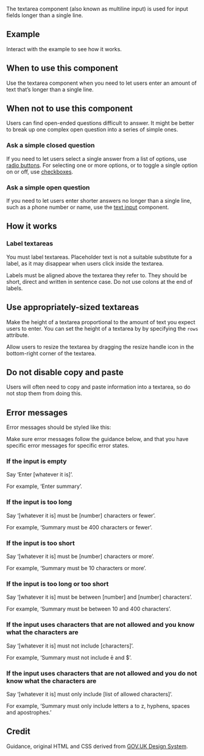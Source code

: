 <P styleSize="large">
    The textarea component (also known as multiline input) is used for input fields longer than a single line.
</P>

## Example

Interact with the example to see how it works.

<ExampleContainer>
    <Example title="Example: Textarea">
        <TextareaBlock
            id="detail"
            name="detail"
            label="Can you provide more detail?"
            hintId="hint1"
            hint="Do not include personal or financial information, like your IRD number or credit card details."
        />
    </Example>
</ExampleContainer>

## When to use this component

Use the textarea component when you need to let users enter an amount of text that’s longer than a single line.

## When not to use this component

Users can find open-ended questions difficult to answer. It might be better to break up one complex open question into a series of simple ones.

### Ask a simple closed question

If you need to let users select a single answer from a list of options, use [radio buttons](/components/Radios). For selecting one or more options, or to toggle a single option on or off, use [checkboxes](/components/Checkboxes).

### Ask a simple open question

If you need to let users enter shorter answers no longer than a single line, such as a phone number or name, use the [text input](/components/Input) component.

## How it works

### Label textareas

You must label textareas. Placeholder text is not a suitable substitute for a label, as it may disappear when users click inside the textarea.

Labels must be aligned above the textarea they refer to. They should be short, direct and written in sentence case. Do not use colons at the end of labels.

## Use appropriately-sized textareas

Make the height of a textarea proportional to the amount of text you expect users to enter. You can set the height of a textarea by by specifying the `rows` attribute.

Allow users to resize the textarea by dragging the resize handle icon in the bottom-right corner of the textarea.

## Do not disable copy and paste

Users will often need to copy and paste information into a textarea, so do not stop them from doing this.

## Error messages

Error messages should be styled like this:

<ExampleContainer>
    <ExampleHeading></ExampleHeading>
    <Example title="Example: Textarea error">
        <TextareaBlock
            id="detail"
            name="detail"
            label="Can you provide more detail?"
            hintId="hint1"
            hint="Do not include personal or financial information, like your IRD number or credit card details."
            errorId="errorId"
            error="Enter more detail"
        />
    </Example>
</ExampleContainer>

Make sure error messages follow the guidance below, and that you have specific error messages for specific error states.

### If the input is empty

Say ‘Enter [whatever it is]’.

For example, ‘Enter summary’.

### If the input is too long

Say ‘[whatever it is] must be [number] characters or fewer’.

For example, ‘Summary must be 400 characters or fewer’.

### If the input is too short

Say ‘[whatever it is] must be [number] characters or more’.

For example, ‘Summary must be 10 characters or more’.

### If the input is too long or too short

Say ‘[whatever it is] must be between [number] and [number] characters’.

For example, ‘Summary must be between 10 and 400 characters’.

### If the input uses characters that are not allowed and you know what the characters are

Say ‘[whatever it is] must not include [characters]’.

For example, ‘Summary must not include ē and \$’.

### If the input uses characters that are not allowed and you do not know what the characters are

Say ‘[whatever it is] must only include [list of allowed characters]’.

For example, ‘Summary must only include letters a to z, hyphens, spaces and apostrophes.’

## Credit

Guidance, original HTML and CSS derived from [GOV.UK Design System](https://github.com/alphagov/govuk-frontend).

